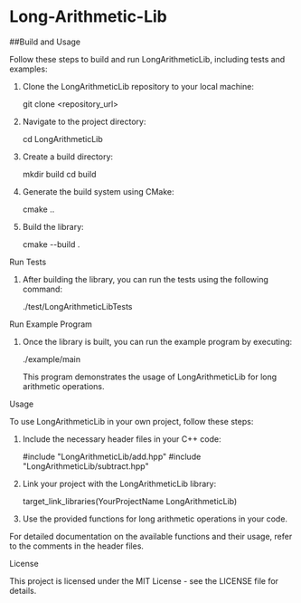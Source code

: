# Long-Arithmetic-Lib

##Build and Usage

Follow these steps to build and run LongArithmeticLib, including tests and examples:

1. Clone the LongArithmeticLib repository to your local machine:

   git clone <repository_url>

2. Navigate to the project directory:

   cd LongArithmeticLib

3. Create a build directory:

   mkdir build
   cd build

4. Generate the build system using CMake:

   cmake ..

5. Build the library:

   cmake --build .

Run Tests

1. After building the library, you can run the tests using the following command:

   ./test/LongArithmeticLibTests

Run Example Program

1. Once the library is built, you can run the example program by executing:

   ./example/main

   This program demonstrates the usage of LongArithmeticLib for long arithmetic operations.

Usage

To use LongArithmeticLib in your own project, follow these steps:

1. Include the necessary header files in your C++ code:

   #include "LongArithmeticLib/add.hpp"
   #include "LongArithmeticLib/subtract.hpp"

2. Link your project with the LongArithmeticLib library:

   target_link_libraries(YourProjectName LongArithmeticLib)

3. Use the provided functions for long arithmetic operations in your code.

For detailed documentation on the available functions and their usage, refer to the comments in the header files.

License

This project is licensed under the MIT License - see the LICENSE file for details.
